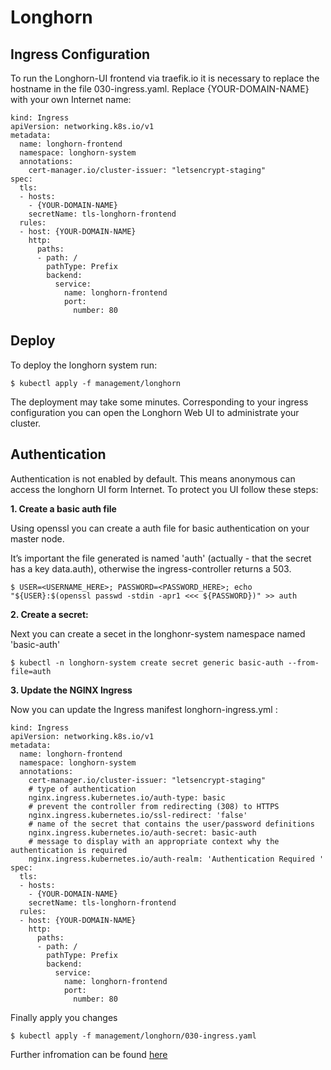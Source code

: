 # Longhorn

## Ingress Configuration

To run the Longhorn-UI frontend via traefik.io it is necessary to replace the hostname in the file 030-ingress.yaml.
Replace {YOUR-DOMAIN-NAME} with your own Internet name:

	kind: Ingress
	apiVersion: networking.k8s.io/v1
	metadata:
	  name: longhorn-frontend
	  namespace: longhorn-system
	  annotations:
	    cert-manager.io/cluster-issuer: "letsencrypt-staging"
	spec:
	  tls:
	  - hosts:
	    - {YOUR-DOMAIN-NAME}
	    secretName: tls-longhorn-frontend
	  rules:
	  - host: {YOUR-DOMAIN-NAME}
	    http:
	      paths:
	      - path: /
	        pathType: Prefix
	        backend:
	          service:
	            name: longhorn-frontend
	            port:
	              number: 80

## Deploy

To deploy the longhorn system run:

	$ kubectl apply -f management/longhorn

The deployment may take some minutes. Corresponding to your ingress configuration you can open the Longhorn Web UI to administrate your cluster.


## Authentication

Authentication is not enabled by default. This means anonymous can access the longhorn UI form Internet. To protect you UI follow these steps:

**1. Create a basic auth file**

Using openssl you can create a auth file for basic authentication on your master node.

It’s important the file generated is named 'auth' (actually - that the secret has a key data.auth), otherwise the ingress-controller returns a 503.

	$ USER=<USERNAME_HERE>; PASSWORD=<PASSWORD_HERE>; echo "${USER}:$(openssl passwd -stdin -apr1 <<< ${PASSWORD})" >> auth

**2. Create a secret:**

Next you can create a secet in the longhonr-system namespace named 'basic-auth'

	$ kubectl -n longhorn-system create secret generic basic-auth --from-file=auth


**3. Update the NGINX Ingress**

Now you can update the Ingress manifest longhorn-ingress.yml :

	kind: Ingress
	apiVersion: networking.k8s.io/v1
	metadata:
	  name: longhorn-frontend
	  namespace: longhorn-system
	  annotations:
	    cert-manager.io/cluster-issuer: "letsencrypt-staging"
	    # type of authentication
	    nginx.ingress.kubernetes.io/auth-type: basic
	    # prevent the controller from redirecting (308) to HTTPS
	    nginx.ingress.kubernetes.io/ssl-redirect: 'false'
	    # name of the secret that contains the user/password definitions
	    nginx.ingress.kubernetes.io/auth-secret: basic-auth
	    # message to display with an appropriate context why the authentication is required
	    nginx.ingress.kubernetes.io/auth-realm: 'Authentication Required '
	spec:
	  tls:
	  - hosts:
	    - {YOUR-DOMAIN-NAME}
	    secretName: tls-longhorn-frontend
	  rules:
	  - host: {YOUR-DOMAIN-NAME}
	    http:
	      paths:
	      - path: /
	        pathType: Prefix
	        backend:
	          service:
	            name: longhorn-frontend
	            port:
	              number: 80

Finally apply you changes

	$ kubectl apply -f management/longhorn/030-ingress.yaml

Further infromation can be found [here](https://longhorn.io/docs/1.0.0/deploy/accessing-the-ui/longhorn-ingress/)
